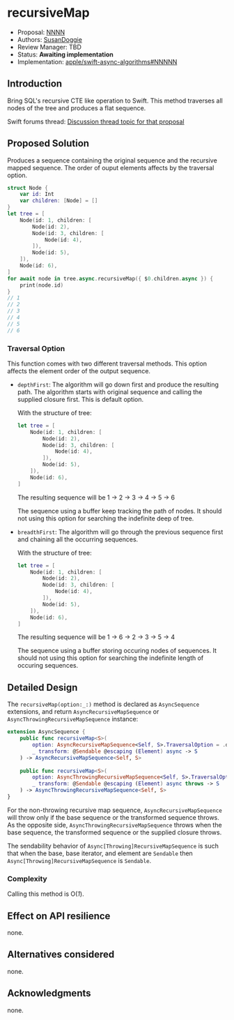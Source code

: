 # recursiveMap

* Proposal: [NNNN](NNNN-filename.md)
* Authors: [SusanDoggie](https://github.com/SusanDoggie)
* Review Manager: TBD
* Status: **Awaiting implementation**
* Implementation: [apple/swift-async-algorithms#NNNNN](https://github.com/apple/swift-async-algorithms/pull/118)

## Introduction

Bring SQL's recursive CTE like operation to Swift. This method traverses all nodes of the tree and produces a flat sequence.

Swift forums thread: [Discussion thread topic for that proposal](https://forums.swift.org/)

## Proposed Solution

Produces a sequence containing the original sequence and the recursive mapped sequence. The order of ouput elements affects by the traversal option.

```swift
struct Node {
    var id: Int
    var children: [Node] = []
}
let tree = [
    Node(id: 1, children: [
        Node(id: 2),
        Node(id: 3, children: [
            Node(id: 4),
        ]),
        Node(id: 5),
    ]),
    Node(id: 6),
]
for await node in tree.async.recursiveMap({ $0.children.async }) {
    print(node.id)
}
// 1
// 2
// 3
// 4
// 5
// 6
```

### Traversal Option

This function comes with two different traversal methods. This option affects the element order of the output sequence.

- `depthFirst`: The algorithm will go down first and produce the resulting path. The algorithm starts with original 
  sequence and calling the supplied closure first. This is default option.
  
  With the structure of tree:
  ```swift
  let tree = [
      Node(id: 1, children: [
          Node(id: 2),
          Node(id: 3, children: [
              Node(id: 4),
          ]),
          Node(id: 5),
      ]),
      Node(id: 6),
  ]
  ```
  
  The resulting sequence will be 1 -> 2 -> 3 -> 4 -> 5 -> 6
  
  The sequence using a buffer keep tracking the path of nodes. It should not using this option for searching the indefinite deep of tree.

- `breadthFirst`: The algorithm will go through the previous sequence first and chaining all the occurring sequences.

  With the structure of tree:
  ```swift
  let tree = [
      Node(id: 1, children: [
          Node(id: 2),
          Node(id: 3, children: [
              Node(id: 4),
          ]),
          Node(id: 5),
      ]),
      Node(id: 6),
  ]
  ```
  
  The resulting sequence will be 1 -> 6 -> 2 -> 3 -> 5 -> 4
  
  The sequence using a buffer storing occuring nodes of sequences. It should not using this option for searching the indefinite length of occuring sequences.

## Detailed Design

The `recursiveMap(option:_:)` method is declared as `AsyncSequence` extensions, and return `AsyncRecursiveMapSequence` or `AsyncThrowingRecursiveMapSequence` instance:

```swift
extension AsyncSequence {
    public func recursiveMap<S>(
        option: AsyncRecursiveMapSequence<Self, S>.TraversalOption = .depthFirst,
        _ transform: @Sendable @escaping (Element) async -> S
    ) -> AsyncRecursiveMapSequence<Self, S>
    
    public func recursiveMap<S>(
        option: AsyncThrowingRecursiveMapSequence<Self, S>.TraversalOption = .depthFirst,
        _ transform: @Sendable @escaping (Element) async throws -> S
    ) -> AsyncThrowingRecursiveMapSequence<Self, S>
}
```

For the non-throwing recursive map sequence, `AsyncRecursiveMapSequence` will throw only if the base sequence or the transformed sequence throws. As the opposite side, `AsyncThrowingRecursiveMapSequence` throws when the base sequence, the transformed sequence or the supplied closure throws.

The sendability behavior of `Async[Throwing]RecursiveMapSequence` is such that when the base, base iterator, and element are `Sendable` then `Async[Throwing]RecursiveMapSequence` is `Sendable`.

### Complexity

Calling this method is O(_1_).

## Effect on API resilience

none.

## Alternatives considered

none.

## Acknowledgments

none.
